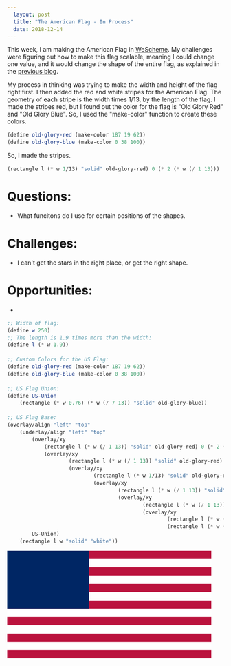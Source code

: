 ```yaml
---
  layout: post
  title: "The American Flag - In Process"
  date: 2018-12-14
---
```


This week, I am making the American Flag in [WeScheme]("https://www.wescheme.org/").
My challenges were figuring out how to make this flag scalable, meaning I could change one value, and it would change the shape of the entire flag, as explained in the [previous blog](/blog/2018/12/07/weekly-blog-reflection-12).  
  
My process in thinking was trying to make the width and height of the flag right first. I then added the red and white stripes for the American Flag. The geometry of each stripe is the width times 1/13, by the length of the flag. I made the stripes red, but I found out the color for the flag is "Old Glory Red" and "Old Glory Blue". So, I used the "make-color" function to create these colors.
```scheme
(define old-glory-red (make-color 187 19 62))
(define old-glory-blue (make-color 0 38 100))
```
So, I made the stripes.
```scheme
(rectangle l (* w 1/13) "solid" old-glory-red) 0 (* 2 (* w (/ 1 13)))
```


# Questions:
 - What funcitons do I use for certain positions of the shapes.
 
# Challenges:
 - I can't get the stars in the right place, or get the right shape.
 
# Opportunities:
 - 
  
```scheme
;; Width of flag:
(define w 250)
;; The length is 1.9 times more than the width:
(define l (* w 1.9))

;; Custom Colors for the US Flag:
(define old-glory-red (make-color 187 19 62))
(define old-glory-blue (make-color 0 38 100))

;; US Flag Union:
(define US-Union
	(rectangle (* w 0.76) (* w (/ 7 13)) "solid" old-glory-blue))

;; US Flag Base:
(overlay/align "left" "top"
	(underlay/align "left" "top"
		(overlay/xy
			(rectangle l (* w (/ 1 13)) "solid" old-glory-red) 0 (* 2 (* w 1/13))
			(overlay/xy
					(rectangle l (* w (/ 1 13)) "solid" old-glory-red) 0 (* 2 (* w 1/13))
					(overlay/xy
							(rectangle l (* w 1/13) "solid" old-glory-red) 0 (* 2 (* w (/ 1 13)))
							(overlay/xy
									(rectangle l (* w (/ 1 13)) "solid" old-glory-red) 0 (* 2 (* w (/ 1 13)))
									(overlay/xy
											(rectangle l (* w (/ 1 13)) "solid" old-glory-red) 0 (* 2 (* w (/ 1 13)))
											(overlay/xy
													(rectangle l (* w (/ 1 13)) "solid" old-glory-red) 0 (* 2 (* w (/ 1 13)))
													(rectangle l (* w (/ 1 13)) "solid" old-glory-red)))))))
		US-Union)
	(rectangle l w "solid" "white"))
```

![American Flag WIP](/img/wescheme/AmericanFlagWIP.png)
